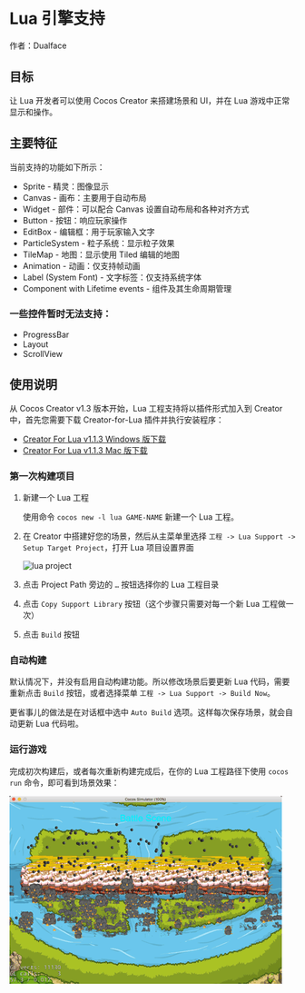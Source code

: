 # Lua 引擎支持

作者：Dualface

## 目标

让 Lua 开发者可以使用 Cocos Creator 来搭建场景和 UI，并在 Lua 游戏中正常显示和操作。

## 主要特征

当前支持的功能如下所示：

- Sprite - 精灵：图像显示
- Canvas - 画布：主要用于自动布局
- Widget - 部件：可以配合 Canvas 设置自动布局和各种对齐方式
- Button - 按钮：响应玩家操作
- EditBox - 编辑框：用于玩家输入文字
- ParticleSystem - 粒子系统：显示粒子效果
- TileMap - 地图：显示使用 Tiled 编辑的地图
- Animation - 动画：仅支持帧动画
- Label (System Font) - 文字标签：仅支持系统字体
- Component with Lifetime events - 组件及其生命周期管理

### 一些控件暂时无法支持：

- ProgressBar
- Layout
- ScrollView


## 使用说明

从 Cocos Creator v1.3 版本开始，Lua 工程支持将以插件形式加入到 Creator 中，首先您需要下载 Creator-for-Lua 插件并执行安装程序：

- [Creator For Lua v1.1.3 Windows 版下载](http://cocos2d-x.org/filedown/Creator-Lua-Support-1.1.3-win)
- [Creator For Lua v1.1.3 Mac 版下载](http://cocos2d-x.org/filedown/Creator-Lua-Support-1.1.3-mac)

### 第一次构建项目

1. 新建一个 Lua 工程

    使用命令 `cocos new -l lua GAME-NAME` 新建一个 Lua 工程。

2. 在 Creator 中搭建好您的场景，然后从主菜单里选择 `工程 -> Lua Support -> Setup Target Project`，打开 Lua 项目设置界面

    ![lua project](build-to-lua/lua-project.jpg)

3. 点击 Project Path 旁边的 `…` 按钮选择你的 Lua 工程目录
4. 点击 `Copy Support Library` 按钮（这个步骤只需要对每一个新 Lua 工程做一次）
5. 点击 `Build` 按钮


### 自动构建

默认情况下，并没有启用自动构建功能。所以修改场景后要更新 Lua 代码，需要重新点击 `Build` 按钮，或者选择菜单 `工程 -> Lua Support -> Build Now`。

更省事儿的做法是在对话框中选中 `Auto Build` 选项。这样每次保存场景，就会自动更新 Lua 代码啦。

### 运行游戏

完成初次构建后，或者每次重新构建完成后，在你的 Lua 工程路径下使用 `cocos run` 命令，即可看到场景效果：

![play scene](build-to-lua/play-scene.gif)

